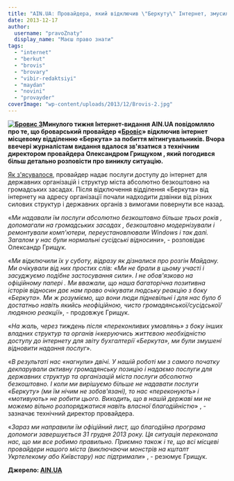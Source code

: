 ```yaml
---
title: "AIN.UA: Провайдера, який відключив \"Беркуту\" Інтернет, змусили відновити безкоштовну послугу"
date: 2013-12-17
author: 
  username: "pravoZnaty"
  display_name: "Маєш право знати"
tags: 
  - "internet"
  - "berkut"
  - "brovis"
  - "brovary"
  - "vibir-redaktsiyi"
  - "maydan"
  - "novini"
  - "provayder"
coverImage: "wp-content/uploads/2013/12/Brovis-2.jpg"
---
```


**[![Бровис 3](https://mpz.brovary.org/wp-content/uploads/2013/12/Brovis-3.jpg)](https://mpz.brovary.org/wp-content/uploads/2013/12/Brovis-3.jpg)Минулого тижня Інтернет-видання AIN.UA повідомляло про те, що броварський провайдер «[Бровіс](http://brovis.net.ua/)» відключив інтернет місцевому відділенню «Беркута» за побиття мітингувальників. Вчора ввечері журналістам **видання** вдалося зв'язатися з технічним директором провайдера Олександром Грищуком , який погодився більш детально розповісти про виниклу ситуацію.**

[Як з'ясувалося](http://ain.ua/2013/12/17/505774 ), провайдер надає послуги доступу до інтернет для державних організацій і структур міста абсолютно безкоштовно на громадських засадах. Після відключення відділення «Беркута» від інтернету на адресу організації почали надходити дзвінки від різних силових структур і державних органів з вимогами повернути все назад.

«_Ми надавали їм послуги абсолютно безкоштовно більше трьох років , допомагали на громадських засадах , безкоштовно модернізували і ремонтували комп'ютери, переустановлювали Windows і так далі. Загалом у нас були нормальні сусідські відносини_», - розповідає Олександр Грищук.

«_Ми відключили їх у суботу, відразу як дізналися про розгін Майдану. Ми очікували від них простих слів: «Ми не брали в цьому участі і засуджуємо подібне застосування сили». І не обов'язково на офіційному папері . Ми вважали, що наша багаторічна позитивна історія відносин дає нам право очікувати людську реакцію з боку «Беркута». Ми ж розуміємо, що вони люди підневільні і для нас було б достатньо навіть якийсь неофіційною, чисто громадянської/сусідської/людяною реакції_», - продовжує Грищук.

«_На жаль, через тиждень після «переконливих умовлянь» з боку інших владних структур та органів і«керуючись життєвою необхідністю доступу до інтернету для звіту бухгалтерії «Беркута», ми були змушені відновити надання послуг_».

«_В результаті нас «нагнули» двічі. У нашій роботі ми з самого початку декларували активну громадянську позицію і надаємо послуги для державних структур та організацій міста послуги абсолютно безкоштовно. І коли ми вирішуємо більше не надавати послуги «Беркуту» (ми їм нічим не зобов'язані), то нас «переконують» і «мотивують» не робити цього. Виходить, що в нашій державі ми не можемо вільно розпоряджатися навіть власної благодійністю_» , - зазначає технічний директор провайдера.

«_Зараз ми направили їм офіційний лист, що благодійна програма допомоги завершується 31 грудня 2013 року. Ця ситуація переконала нас, що ми все робимо правильно. Приємно також і те, що всі місцеві провайдери нашого міста (виключаючи монстрів на кшталт Укртелекому або Київстару) нас підтримали_» , - резюмує Грищук.

**Джерело: [AIN.UA](http://ain.ua/2013/12/17/505774 )**
